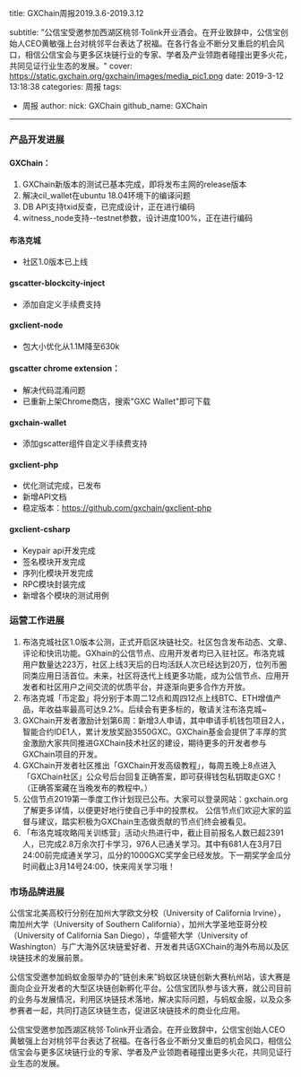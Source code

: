 title: GXChain周报2019.3.6-2019.3.12

subtitle: "公信宝受邀参加西湖区桃邻·Tolink开业酒会。在开业致辞中，公信宝创始人CEO黄敏强上台对桃邻平台表达了祝福。在各行各业不断分叉重启的机会风口，相信公信宝会与更多区块链行业的专家、学者及产业领跑者碰撞出更多火花，共同见证行业生态的发展。"
cover: https://static.gxchain.org/gxchain/images/media_pic1.png
date: 2019-3-12 13:18:38
categories: 周报
tags:
  - 周报
author:
    nick: GXChain
    github_name: GXChain
---

### 产品开发进展
#### GXChain：
1.  GXChain新版本的测试已基本完成，即将发布主网的release版本
2. 解决cil_wallet在ubuntu 18.04环境下的编译问题
3. DB API支持txid反查，已完成设计，正在进行编码
4. witness_node支持--testnet参数，设计进度100%，正在进行编码

#### 布洛克城
- 社区1.0版本已上线

#### gscatter-blockcity-inject
- 添加自定义手续费支持

#### gxclient-node
- 包大小优化从1.1M降至630k

#### gscatter chrome extension：
- 解决代码混淆问题
- 已重新上架Chrome商店，搜索"GXC Wallet"即可下载

#### gxchain-wallet
- 添加gscatter组件自定义手续费支持

#### gxclient-php
- 优化测试完成，已发布
- 新增API文档
- 稳定版本：https://github.com/gxchain/gxclient-php

#### gxclient-csharp
- Keypair api开发完成
- 签名模块开发完成
- 序列化模块开发完成
- RPC模块封装完成
- 新增各个模块的测试用例



### 运营工作进展

1.	布洛克城社区1.0版本公测，正式开启区块链社交。社区包含发布动态、文章、评论和快讯功能。GXhain的公信节点、应用开发者均已入驻社区。布洛克城用户数量达223万，社区上线3天后的日均活跃人次已经达到20万，位列币圈同类应用日活首位。未来，社区将迭代上线更多功能，成为公信节点、应用开发者和社区用户之间交流的优质平台，并逐渐向更多合作方开放。
2. 布洛克城「币定盈」将分别于本周二12点和周四12点上线BTC、ETH增值产品，年收益率最高可达9.2%。后续会有更多标的，敬请关注布洛克城~ 
3. GXChain开发者激励计划第6周：新增3人申请，其中申请手机钱包项目2人，智能合约IDE1人，累计发放奖励3550GXC。GXChain基金会提供了丰厚的赏金激励大家共同推进GXChain技术社区的建设，期待更多的开发者参与GXChain项目的开发。
4. GXChain开发者社区推出「GXChain开发高级教程」，每周五晚上8点进入「GXChain社区」公众号后台回复正确答案，即可获得钱包私钥取走GXC！（正确答案藏在当晚发布的教程中。）
5. 公信节点2019第一季度工作计划现已公布。大家可以登录网站：gxchain.org了解更多详情，以便更好地行使自己手中的投票权。 
公信节点们欢迎大家的监督与建议，踏实积极为GXChain生态做贡献的节点们终会被看见。
6. 「布洛克城攻略闯关训练营」活动火热进行中，截止目前报名人数已超2391人，已完成2.8万余次打卡学习，976人已通关学习。其中有681人在3月7日24:00前完成通关学习，瓜分的1000GXC奖学金已经发放。下一期奖学金瓜分时间截止3月14号24:00，快来闯关学习哦！



### 市场品牌进展

公信宝北美高校行分别在加州大学欧文分校（University of California Irvine），南加州大学（University of Southern California），加州大学圣地亚哥分校（University of California San Diego），华盛顿大学（University of Washington）与广大海外区块链爱好者、开发者共话GXChain的海外布局以及区块链技术的发展前景。


公信宝受邀参加蚂蚁金服举办的“链创未来”蚂蚁区块链创新大赛杭州站，该大赛是面向企业开发者的大型区块链创新孵化平台。公信宝团队参与该大赛，就公司目前的业务与发展情况，利用区块链技术落地，解决实际问题，与蚂蚁金服，以及众多参赛者一起，共同打造区块链生态，促进区块链技术的商业化应用。

公信宝受邀参加西湖区桃邻·Tolink开业酒会。在开业致辞中，公信宝创始人CEO黄敏强上台对桃邻平台表达了祝福。在各行各业不断分叉重启的机会风口，相信公信宝会与更多区块链行业的专家、学者及产业领跑者碰撞出更多火花，共同见证行业生态的发展。